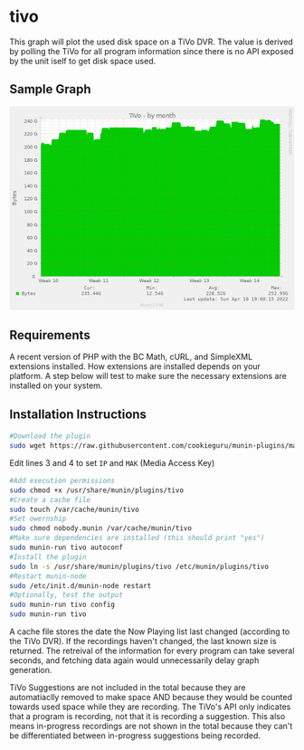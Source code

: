 tivo
====
This graph will plot the used disk space on a TiVo DVR.  The value is derived by
polling the TiVo for all program information since there is no API exposed by 
the unit iself to get disk space used.

Sample Graph
------------
![Graph of tivo](https://raw.githubusercontent.com/cookieguru/munin-plugins/screenshots/tivo.png)

Requirements
------------
A recent version of PHP with the BC Math, cURL, and SimpleXML extensions
installed.  How extensions are installed depends on your platform.  A step below
will test to make sure the necessary extensions are installed on your system.

Installation Instructions
-------------------------
```bash
#Download the plugin
sudo wget https://raw.githubusercontent.com/cookieguru/munin-plugins/master/tivo/tivo -O /usr/share/munin/plugins/tivo
```
Edit lines 3 and 4 to set `IP` and `MAK` (Media Access Key)
```bash
#Add execution permissions
sudo chmod +x /usr/share/munin/plugins/tivo
#Create a cache file
sudo touch /var/cache/munin/tivo
#Set owernship
sudo chmod nobody.munin /var/cache/munin/tivo
#Make sure dependencies are installed (this should print "yes")
sudo munin-run tivo autoconf
#Install the plugin
sudo ln -s /usr/share/munin/plugins/tivo /etc/munin/plugins/tivo
#Restart munin-node
sudo /etc/init.d/munin-node restart
#Optionally, test the output
sudo munin-run tivo config
sudo munin-run tivo
```

A cache file stores the date the Now Playing list last changed (according to the
TiVo DVR).  If the recordings haven't changed, the last known size is returned.
The retreival of the information for every program can take several seconds, and
fetching data again would unnecessarily delay graph generation.

TiVo Suggestions are not included in the total because they are automatiaclly
removed to make space AND because they would be counted towards used space while
they are recording.  The TiVo's API only indicates that a program is recording,
not that it is recording a suggestion.  This also means in-progress recordings
are not shown in the total because they can't be differentiated between
in-progress suggestions being recorded.
